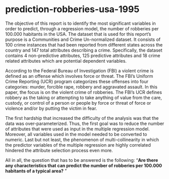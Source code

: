 # prediction-robberies-usa-1995

The objective of this report is to identify the most significant variables in order to predict, through a regression
model, the number of robberies per 100.000 habitants in the USA. The dataset that is used for this report’s
purpose is a Communities and Crime Un-normalized dataset. It consists of 100 crime instances that had been
reported from different states across the country and 147 total attributes describing a crime. Specifically, the
dataset contains 4 non-predictive attributes, 125 predictive attributes and 18 crime related attributes which
are potential dependent variables.

According to the Federal Bureau of Investigation (FBI) a violent crime is defined as an offense which
involves force or threat. The FBI’s Uniform Crime Reporting (UCR) program categorizes these offenses into
four categories: murder, forcible rape, robbery and aggravated assault. In this paper, the focus is on the violent
crime of robberies. The FBI’s UCR defines robbery as the taking or attempting to take anything of value
from the care, custody, or control of a person or people by force or threat of force or violence and/or by
putting the victim in fear.

The first hardship that increased the difficulty of the analysis was that the data was over-parameterized. Thus,
the first goal was to reduce the number of attributes that were used as input in the multiple regression model.
Moreover, all variables used in the model needed to be converted to numeric. Last but not least, the
phenomenon of multi-collinearity in which the predictor variables of the multiple regression are highly
correlated hindered the attribute selection process even more.

All in all, the question that has to be answered is the following: “**Are there any characteristics that can
predict the number of robberies per 100.000 habitants of a typical area?** ”
